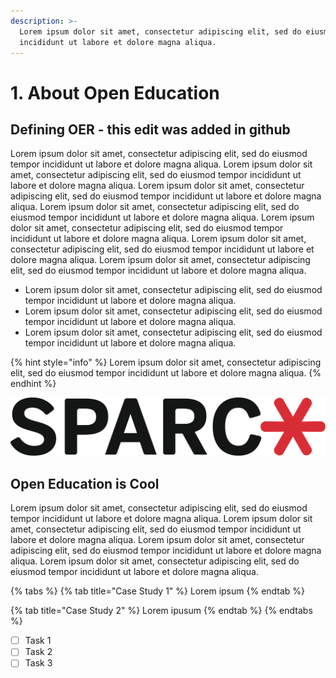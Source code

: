 ```yaml
---
description: >-
  Lorem ipsum dolor sit amet, consectetur adipiscing elit, sed do eiusmod tempor
  incididunt ut labore et dolore magna aliqua.
---
```


# 1. About Open Education

## Defining OER - this edit was added in github

Lorem ipsum dolor sit amet, consectetur adipiscing elit, sed do eiusmod tempor incididunt ut labore et dolore magna aliqua. Lorem ipsum dolor sit amet, consectetur adipiscing elit, sed do eiusmod tempor incididunt ut labore et dolore magna aliqua. Lorem ipsum dolor sit amet, consectetur adipiscing elit, sed do eiusmod tempor incididunt ut labore et dolore magna aliqua. Lorem ipsum dolor sit amet, consectetur adipiscing elit, sed do eiusmod tempor incididunt ut labore et dolore magna aliqua. Lorem ipsum dolor sit amet, consectetur adipiscing elit, sed do eiusmod tempor incididunt ut labore et dolore magna aliqua. Lorem ipsum dolor sit amet, consectetur adipiscing elit, sed do eiusmod tempor incididunt ut labore et dolore magna aliqua. Lorem ipsum dolor sit amet, consectetur adipiscing elit, sed do eiusmod tempor incididunt ut labore et dolore magna aliqua.

* Lorem ipsum dolor sit amet, consectetur adipiscing elit, sed do eiusmod tempor incididunt ut labore et dolore magna aliqua. 
* Lorem ipsum dolor sit amet, consectetur adipiscing elit, sed do eiusmod tempor incididunt ut labore et dolore magna aliqua. 
* Lorem ipsum dolor sit amet, consectetur adipiscing elit, sed do eiusmod tempor incididunt ut labore et dolore magna aliqua. 

{% hint style="info" %}
Lorem ipsum dolor sit amet, consectetur adipiscing elit, sed do eiusmod tempor incididunt ut labore et dolore magna aliqua.
{% endhint %}

![Lorem ipsum dolor sit amet, consectetur adipiscing elit, sed do eiusmod tempor incididunt ut labore et dolore magna aliqua. ](.gitbook/assets/sparc-logo.png)

## Open Education is Cool

Lorem ipsum dolor sit amet, consectetur adipiscing elit, sed do eiusmod tempor incididunt ut labore et dolore magna aliqua. Lorem ipsum dolor sit amet, consectetur adipiscing elit, sed do eiusmod tempor incididunt ut labore et dolore magna aliqua. Lorem ipsum dolor sit amet, consectetur adipiscing elit, sed do eiusmod tempor incididunt ut labore et dolore magna aliqua. Lorem ipsum dolor sit amet, consectetur adipiscing elit, sed do eiusmod tempor incididunt ut labore et dolore magna aliqua.

{% tabs %}
{% tab title="Case Study 1" %}
Lorem ipsum
{% endtab %}

{% tab title="Case Study 2" %}
Lorem ipusum
{% endtab %}
{% endtabs %}

* [ ] Task 1
* [ ] Task 2
* [ ] Task 3
